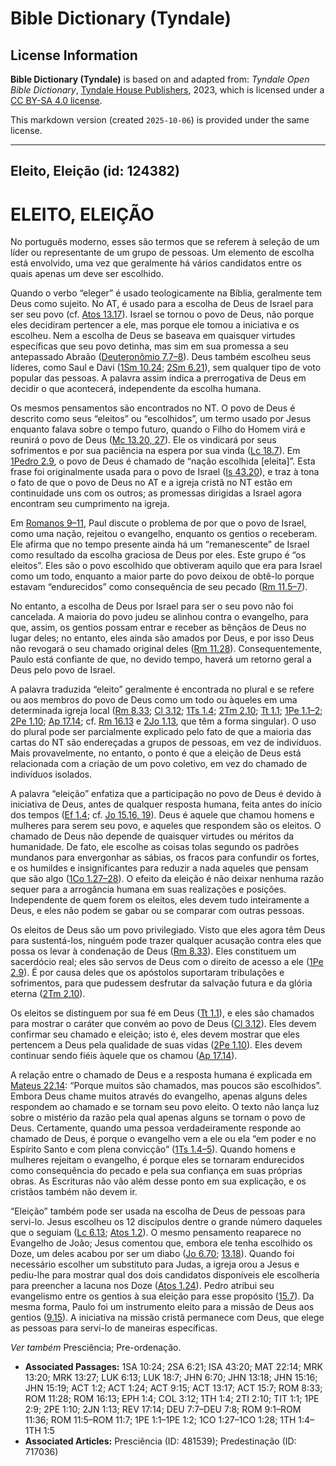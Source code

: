 # Bible Dictionary (Tyndale)

## License Information

**Bible Dictionary (Tyndale)** is based on and adapted from: _Tyndale Open Bible Dictionary_, [Tyndale House Publishers](https://tyndaleopenresources.com/), 2023, which is licensed under a [CC BY-SA 4.0 license](https://creativecommons.org/licenses/by-sa/4.0/legalcode.en).

This markdown version (created `2025-10-06`) is provided under the same license.



--------------------------------

## Eleito, Eleição (id: 124382)

ELEITO, ELEIÇÃO
===============

No português moderno, esses são termos que se referem à seleção de um líder ou representante de um grupo de pessoas. Um elemento de escolha está envolvido, uma vez que geralmente há vários candidatos entre os quais apenas um deve ser escolhido.

Quando o verbo “eleger” é usado teologicamente na Bíblia, geralmente tem Deus como sujeito. No AT, é usado para a escolha de Deus de Israel para ser seu povo (cf. [Atos 13\.17](https://ref.ly/Acts13:17)). Israel se tornou o povo de Deus, não porque eles decidiram pertencer a ele, mas porque ele tomou a iniciativa e os escolheu. Nem a escolha de Deus se baseava em quaisquer virtudes específicas que seu povo detinha, mas sim em sua promessa a seu antepassado Abraão ([Deuteronômio 7\.7–8](https://ref.ly/Deut7:7-Deut7:8)). Deus também escolheu seus líderes, como Saul e Davi ([1Sm 10\.24](https://ref.ly/1Sam10:24); [2Sm 6\.21](https://ref.ly/2Sam6:21)), sem qualquer tipo de voto popular das pessoas. A palavra assim indica a prerrogativa de Deus em decidir o que acontecerá, independente da escolha humana.

Os mesmos pensamentos são encontrados no NT. O povo de Deus é descrito como seus “eleitos” ou “escolhidos”, um termo usado por Jesus enquanto falava sobre o tempo futuro, quando o Filho do Homem virá e reunirá o povo de Deus ([Mc 13\.20, 27](https://ref.ly/Mark13:20)). Ele os vindicará por seus sofrimentos e por sua paciência na espera por sua vinda ([Lc 18\.7](https://ref.ly/Luke18:7)). Em [1Pedro 2\.9](https://ref.ly/1Pet2:9), o povo de Deus é chamado de “nação escolhida \[eleita]”. Esta frase foi originalmente usada para o povo de Israel ([Is 43\.20](https://ref.ly/Isa43:20)), e traz à tona o fato de que o povo de Deus no AT e a igreja cristã no NT estão em continuidade uns com os outros; as promessas dirigidas a Israel agora encontram seu cumprimento na igreja.

Em [Romanos 9–11](https://ref.ly/Rom9:1-Rom11:36), Paul discute o problema de por que o povo de Israel, como uma nação, rejeitou o evangelho, enquanto os gentios o receberam. Ele afirma que no tempo presente ainda há um “remanescente” de Israel como resultado da escolha graciosa de Deus por eles. Este grupo é “os eleitos”. Eles são o povo escolhido que obtiveram aquilo que era para Israel como um todo, enquanto a maior parte do povo deixou de obtê\-lo porque estavam “endurecidos” como consequência de seu pecado ([Rm 11\.5–7](https://ref.ly/Rom11:5-Rom11:7)).

No entanto, a escolha de Deus por Israel para ser o seu povo não foi cancelada. A maioria do povo judeu se alinhou contra o evangelho, para que, assim, os gentios possam entrar e receber as bênçãos de Deus no lugar deles; no entanto, eles ainda são amados por Deus, e por isso Deus não revogará o seu chamado original deles ([Rm 11\.28](https://ref.ly/Rom11:28)). Consequentemente, Paulo está confiante de que, no devido tempo, haverá um retorno geral a Deus pelo povo de Israel.

A palavra traduzida “eleito” geralmente é encontrada no plural e se refere ou aos membros do povo de Deus como um todo ou àqueles em uma determinada igreja local ([Rm 8\.33](https://ref.ly/Rom8:33); [Cl 3\.12](https://ref.ly/Col3:12); [1Ts 1\.4](https://ref.ly/1Thess1:4); [2Tm 2\.10](https://ref.ly/2Tim2:10); [Tt 1\.1](https://ref.ly/Titus1:1); [1Pe 1\.1–2](https://ref.ly/1Pet1:1-1Pet1:2); [2Pe 1\.10](https://ref.ly/2Pet1:10); [Ap 17\.14](https://ref.ly/Rev17:14); cf. [Rm 16\.13](https://ref.ly/Rom16:13) e [2Jo 1\.13](https://ref.ly/2John1:13), que têm a forma singular). O uso do plural pode ser parcialmente explicado pelo fato de que a maioria das cartas do NT são endereçadas a grupos de pessoas, em vez de indivíduos. Mais provavelmente, no entanto, o ponto é que a eleição de Deus está relacionada com a criação de um povo coletivo, em vez do chamado de indivíduos isolados.

A palavra “eleição” enfatiza que a participação no povo de Deus é devido à iniciativa de Deus, antes de qualquer resposta humana, feita antes do início dos tempos ([Ef 1\.4](https://ref.ly/Eph1:4); cf. [Jo 15\.16, 19](https://ref.ly/John15:16)). Deus é aquele que chamou homens e mulheres para serem seu povo, e aqueles que respondem são os eleitos. O chamado de Deus não depende de quaisquer virtudes ou méritos da humanidade. De fato, ele escolhe as coisas tolas segundo os padrões mundanos para envergonhar as sábias, os fracos para confundir os fortes, e os humildes e insignificantes para reduzir a nada aqueles que pensam que são algo ([1Co 1\.27–28](https://ref.ly/1Cor1:27-1Cor1:28)). O efeito da eleição é não deixar nenhuma razão sequer para a arrogância humana em suas realizações e posições. Independente de quem forem os eleitos, eles devem tudo inteiramente a Deus, e eles não podem se gabar ou se comparar com outras pessoas.

Os eleitos de Deus são um povo privilegiado. Visto que eles agora têm Deus para sustentá\-los, ninguém pode trazer qualquer acusação contra eles que possa os levar à condenação de Deus ([Rm 8\.33](https://ref.ly/Rom8:33)). Eles constituem um sacerdócio real; eles são servos de Deus com o direito de acesso a ele ([1Pe 2\.9](https://ref.ly/1Pet2:9)). É por causa deles que os apóstolos suportaram tribulações e sofrimentos, para que pudessem desfrutar da salvação futura e da glória eterna ([2Tm 2\.10](https://ref.ly/2Tim2:10)).

Os eleitos se distinguem por sua fé em Deus ([Tt 1\.1](https://ref.ly/Titus1:1)), e eles são chamados para mostrar o caráter que convém ao povo de Deus ([Cl 3\.12](https://ref.ly/Col3:12)). Eles devem confirmar seu chamado e eleição; isto é, eles devem mostrar que eles pertencem a Deus pela qualidade de suas vidas ([2Pe 1\.10](https://ref.ly/2Pet1:10)). Eles devem continuar sendo fiéis àquele que os chamou ([Ap 17\.14](https://ref.ly/Rev17:14)).

A relação entre o chamado de Deus e a resposta humana é explicada em [Mateus 22\.14](https://ref.ly/Matt22:14): “Porque muitos são chamados, mas poucos são escolhidos”. Embora Deus chame muitos através do evangelho, apenas alguns deles respondem ao chamado e se tornam seu povo eleito. O texto não lança luz sobre o mistério da razão pela qual apenas alguns se tornam o povo de Deus. Certamente, quando uma pessoa verdadeiramente responde ao chamado de Deus, é porque o evangelho vem a ele ou ela “em poder e no Espírito Santo e com plena convicção” ([1Ts 1\.4–5](https://ref.ly/1Thess1:4-1Thess1:5)). Quando homens e mulheres rejeitam o evangelho, é porque eles se tornaram endurecidos como consequência do pecado e pela sua confiança em suas próprias obras. As Escrituras não vão além desse ponto em sua explicação, e os cristãos também não devem ir.

“Eleição” também pode ser usada na escolha de Deus de pessoas para servi\-lo. Jesus escolheu os 12 discípulos dentre o grande número daqueles que o seguiam ([Lc 6\.13](https://ref.ly/Luke6:13); [Atos 1\.2](https://ref.ly/Acts1:2)). O mesmo pensamento reaparece no Evangelho de João; Jesus comentou que, embora ele tenha escolhido os Doze, um deles acabou por ser um diabo ([Jo 6\.70](https://ref.ly/John6:70); [13\.18](https://ref.ly/John13:18)). Quando foi necessário escolher um substituto para Judas, a igreja orou a Jesus e pediu\-lhe para mostrar qual dos dois candidatos disponíveis ele escolheria para preencher a lacuna nos Doze ([Atos 1\.24](https://ref.ly/Acts1:24)). Pedro atribui seu evangelismo entre os gentios à sua eleição para esse propósito ([15\.7](https://ref.ly/Acts15:7)). Da mesma forma, Paulo foi um instrumento eleito para a missão de Deus aos gentios ([9\.15](https://ref.ly/Acts9:15)). A iniciativa na missão cristã permanece com Deus, que elege as pessoas para servi\-lo de maneiras específicas.

*Ver também* Presciência; Pre\-ordenação.

* **Associated Passages:** 1SA 10:24; 2SA 6:21; ISA 43:20; MAT 22:14; MRK 13:20; MRK 13:27; LUK 6:13; LUK 18:7; JHN 6:70; JHN 13:18; JHN 15:16; JHN 15:19; ACT 1:2; ACT 1:24; ACT 9:15; ACT 13:17; ACT 15:7; ROM 8:33; ROM 11:28; ROM 16:13; EPH 1:4; COL 3:12; 1TH 1:4; 2TI 2:10; TIT 1:1; 1PE 2:9; 2PE 1:10; 2JN 1:13; REV 17:14; DEU 7:7–DEU 7:8; ROM 9:1–ROM 11:36; ROM 11:5–ROM 11:7; 1PE 1:1–1PE 1:2; 1CO 1:27–1CO 1:28; 1TH 1:4–1TH 1:5
* **Associated Articles:** Presciência (ID: 481539); Predestinação (ID: 717036)

